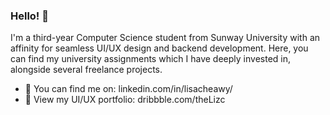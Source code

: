 ### Hello! 🌸

<!--
**lisacheawy/lisacheawy** is a ✨ _special_ ✨ repository because its `README.md` (this file) appears on your GitHub profile.
-->

I'm a third-year Computer Science student from Sunway University with an affinity for seamless UI/UX design and backend development. Here, you can find my university assignments which I have deeply invested in, alongside several freelance projects.

- 🔎 You can find me on: linkedin.com/in/lisacheawy/
- 🎨 View my UI/UX portfolio: dribbble.com/theLizc

